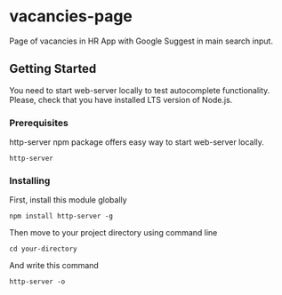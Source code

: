 # vacancies-page
Page of vacancies in HR App with Google Suggest in main search input.

## Getting Started

You need to start web-server locally to test autocomplete functionality. Please, check that you have installed LTS version of Node.js.

### Prerequisites

http-server npm package offers easy way to start web-server locally. 

```
http-server
```

### Installing

First, install this module globally



```
npm install http-server -g
```

Then move to your project directory using command line

```
cd your-directory
```

And write this command

```
http-server -o
```
